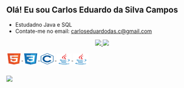<h2>Olá! Eu sou Carlos Eduardo da Silva Campos</h2>

- Estudadno Java e SQL
- Contate-me no email: carloseduardodas.c@gmail.com

<div align="center">
  <a href="https://github.com/CarlosEduSC">
  <img height="180em" src="https://github-readme-stats.vercel.app/api?username=CarlosEduSC&show_icons=true&theme=radical&include_all_commits=true&count_private=true"/>
  <img height="180em" src="https://github-readme-stats.vercel.app/api/top-langs/?username=CarlosEduSC&layout=compact&langs_count=7&theme=radical"/>
</div>
  
<div style="display: inline_block"><br>
  <img align="center" alt="Carlos-HTML" height="30" width="40" src="https://raw.githubusercontent.com/devicons/devicon/master/icons/html5/html5-original.svg">
  <img align="center" alt="Rafa-CSS" height="30" width="40" src="https://raw.githubusercontent.com/devicons/devicon/master/icons/css3/css3-original.svg">
  <img align="center" alt="Carlos-C" height="30" width="40" src="https://github.com/devicons/devicon/blob/master/icons/c/c-line.svg">
  <img align="center" alt="Carlos-Java" height="30" width="40" src="https://github.com/devicons/devicon/blob/master/icons/java/java-original.svg">
  <img align="center" alt="Carlos-SQL" height="30" width="40" src="https://github.com/devicons/devicon/blob/master/icons/java/java-original.svg">
</div>
  
  ##
  
<div>
  <a href="https://www.instagram.com/carlosedu_s.c/" target="_blank"><img src="https://img.shields.io/badge/-Instagram-%23E4405F?style=for-the-badge&logo=instagram&logoColor=white" target="_blank"></a>
</div>
